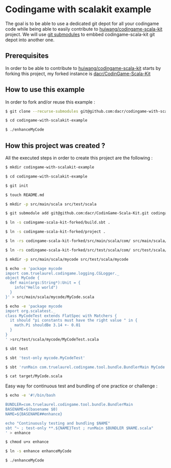 # Codingame with scalakit example

The goal is to be able to use a dedicated git depot for all your codingame code while being able to easily contribute
to [huiwang/codingame-scala-kit](https://github.com/huiwang/codingame-scala-kit) project.
We will use [git submodules]() to embbed codingame-scala-kit git depot into another one.

## Prerequisites

In order to be able to contribute to [huiwang/codingame-scala-kit](https://github.com/huiwang/codingame-scala-kit)
starts by forking this project, my forked instance is [dacr/CodinGame-Scala-Kit](https://github.com/dacr/CodinGame-Scala-Kit)


## How to use this example

In order to fork and/or reuse this example :
```bash
$ git clone --recurse-submodules git@github.com:dacr/codingame-with-scalakit-example.git

$ cd codingame-with-scalakit-example

$ ./enhanceMyCode

```


## How this project was created ?

All the executed steps in order to create this project are the following :

```bash
$ mkdir codingame-with-scalakit-example

$ cd codingame-with-scalakit-example

$ git init

$ touch README.md

$ mkdir -p src/main/scala src/test/scala

$ git submodule add git@github.com:dacr/CodinGame-Scala-Kit.git codingame-scala-kit-forked

$ ln -s codingame-scala-kit-forked/build.sbt .

$ ln -s codingame-scala-kit-forked/project .

$ ln -rs codingame-scala-kit-forked/src/main/scala/com/ src/main/scala/

$ ln -rs codingame-scala-kit-forked/src/test/scala/com/ src/test/scala/

$ mkdir -p src/main/scala/mycode src/test/scala/mycode

$ echo -e 'package mycode
import com.truelaurel.codingame.logging.CGLogger._
object MyCode { 
  def main(args:String*):Unit = {
    info("Hello world")
  }
}' > src/main/scala/mycode/MyCode.scala

$ echo -e 'package mycode
import org.scalatest._
class MyCodeTest extends FlatSpec with Matchers {
  it should "pi constants must have the right value " in {
    math.Pi shouldBe 3.14 +- 0.01
  }
}
' >src/test/scala/mycode/MyCodeTest.scala

$ sbt test

$ sbt 'test-only mycode.MyCodeTest'

$ sbt 'runMain com.truelaurel.codingame.tool.bundle.BundlerMain MyCode.scala'

$ cat target/MyCode.scala 

```


Easy way for continuous test and bundling of one practice or challenge :

```bash
$ echo -e '#!/bin/bash

BUNDLER=com.truelaurel.codingame.tool.bundle.BundlerMain
BASENAME=$(basename $0)
NAME=${BASENAME##enhance}

echo "Continuously testing and bundling $NAME"
sbt "~ ; test-only **.${NAME}Test ; runMain $BUNDLER $NAME.scala"
' > enhance

$ chmod u+x enhance

$ ln -s enhance enhanceMyCode

$ ./enhanceMyCode
```


